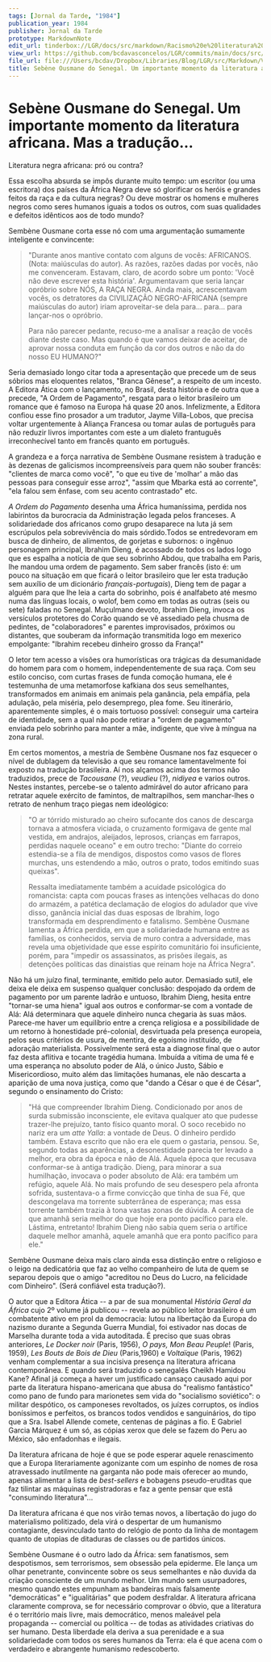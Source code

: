 ```yaml
---
tags: [Jornal da Tarde, "1984"]
publication_year: 1984
publisher: Jornal da Tarde
prototype: MarkdownNote
edit_url: tinderbox://LGR/docs/src/markdown/Racismo%20e%20literatura%20negra/Literatura%20Africana?view=outline+select=1658628308
view_url: https://github.com/bcdavasconcelos/LGR/commits/main/docs/src/markdown/racismo-e-literatura-negra/literatura-africana/seb-ne-ousmane-do-senegal-um-importante-momento-da.md
file_url: file:///Users/bcdav/Dropbox/Libraries/Blog/LGR/src/Markdown/Vol%201/Literatura%20Africana/Sebe%CC%80ne%20Ousmane%20do%20Senegal.%20Um%20importante%20momento%20da%20literatura%20africana.%20Mas%20a%20traduc%CC%A7a%CC%83o%5C....md
title: Sebène Ousmane do Senegal. Um importante momento da literatura africana. Mas a tradução\...
---
```


# Sebène Ousmane do Senegal. Um importante momento da literatura africana. Mas a tradução\...

Literatura negra africana: pró ou contra?

Essa escolha absurda se impôs durante muito tempo: um escritor (ou uma escritora) dos países da África Negra deve só glorificar os heróis e grandes feitos da raça e da cultura negras? Ou deve mostrar os homens e mulheres negros como seres humanos iguais a todos os outros, com suas qualidades e defeitos idênticos aos de todo mundo?

Sembène Ousmane corta esse nó com uma argumentação sumamente inteligente e convincente:

> "Durante anos mantive contato com alguns de vocês: AFRICANOS. (Nota: maiúsculas do autor). As razões, razões dadas por vocês, não me convenceram. Estavam, claro, de acordo sobre um ponto: 'Você não deve escrever esta história'. Argumentavam que seria lançar opróbrio sobre NÓS, A RAÇA NEGRA. Ainda mais, acrescentavam vocês, os detratores da CIVILIZAÇÃO NEGRO-AFRICANA (sempre maiúsculas do autor) iriam aproveitar-se dela para\... para\... para lançar-nos o opróbrio.
>
> Para não parecer pedante, recuso-me a analisar a reação de vocês diante deste caso. Mas quando é que vamos deixar de aceitar, de aprovar nossa conduta em função da cor dos outros e não da do nosso EU HUMANO?"

Seria demasiado longo citar toda a apresentação que precede um de seus sóbrios mas eloquentes relatos, "Branca Gênese", a respeito de um incesto. A Editora Ática com o lançamento, no Brasil, desta história e de outra que a precede, "A Ordem de Pagamento", resgata para o leitor brasileiro um romance que é famoso na Europa há quase 20 anos. Infelizmente, a Editora confiou esse fino prosador a um tradutor, Jayme Villa-Lobos, que precisa voltar urgentemente à Aliança Francesa ou tomar aulas de português para não reduzir livros importantes com este a um dialeto frantuguês irreconhecível tanto em francês quanto em português.

A grandeza e a força narrativa de Sembène Ousmane resistem à tradução e às dezenas de galicismos incompreensíveis para quem não souber francês: "clientes de marca como você", "o que eu tive de 'molhar' a mão das pessoas para conseguir esse arroz", "assim que Mbarka está ao corrente", "ela falou sem ênfase, com seu acento contrastado" etc.

*A Ordem do Pagamento* desenha uma África humaníssima, perdida nos labirintos da burocracia da Administração legada pelos franceses. A solidariedade dos africanos como grupo desaparece na luta já sem escrúpulos pela sobrevivência do mais sórdido.Todos se entredevoram em busca de dinheiro, de alimentos, de gorjetas e subornos: o ingênuo personagem principal, Ibrahim Dieng, é acossado de todos os lados logo que es espalha a notícia de que seu sobrinho Abdou, que trabalha em Paris, lhe mandou uma ordem de pagamento. Sem saber francês (isto é: um pouco na situação em que ficará o leitor brasileiro que ler esta tradução sem auxílio de um dicionário *français-portugais*), Dieng tem de pagar a alguém para que lhe leia a carta do sobrinho, pois é analfabeto até mesmo numa das línguas locais, o wolof, bem como em todas as outras (seis ou sete) faladas no Senegal. Muçulmano devoto, Ibrahim Dieng, invoca os versículos protetores do Corão quando se vê assediado pela chusma de pedintes, de "colaboradores" e parentes improvisados, próximos ou distantes, que souberam da informação transmitida logo em mexerico empolgante: "Ibrahim recebeu dinheiro grosso da França!"

O letor tem acesso a visões ora humorísticas ora trágicas da desumanidade do homem para com o homem, independentemente de sua raça. Com seu estilo conciso, com curtas frases de funda comoção humana, ele é testemunha de uma metamorfose kafkiana dos seus semelhantes, transformados em animais em animais pela ganância, pela empáfia, pela adulação, pela miséria, pelo desemprego, plea fome. Seu itinerário, aparentemente simples, é o mais tortuoso possível: conseguir uma carteira de identidade, sem a qual não pode retirar a "ordem de pagamento" enviada pelo sobrinho para manter a mãe, indigente, que vive à míngua na zona rural.

Em certos momentos, a mestria de Sembène Ousmane nos faz esquecer o nível de dublagem da televisão a que seu romance lamentavelmente foi exposto na tradução brasileira. Aí nos alçamos acima dos termos não traduzidos, prece de *Tacousane* (?), *veudieu* (?), *nidiyea* e varios outros. Nestes instantes, percebe-se o talento admirável do autor africano para retratar aquele exército de famintos, de maltrapilhos, sem manchar-lhes o retrato de nenhum traço piegas nem ideológico:

> "O ar tórrido misturado ao cheiro sufocante dos canos de descarga tornava a atmosfera viciada, o cruzamento formigava de gente mal vestida, em andrajos, aleijados, leprosos, crianças em farrapos, perdidas naquele oceano" e em outro trecho: "Diante do correio estendia-se a fila de mendigos, dispostos como vasos de flores murchas, uns estendendo a mão, outros o prato, todos emitindo suas queixas".
>
> Ressalta imediatamente também a acuidade psicológica do romancista: capta com poucas frases as intenções velhacas do dono do armazém, a patética declamação de elogios do adulador que vive disso, ganância inicial das duas esposas de Ibrahim, logo transformada em desprendimento e fatalismo. Sembène Ousmane lamenta a África perdida, em que a solidariedade humana entre as famílias, os conhecidos, servia de muro contra a adversidade, mas revela uma objetividade que esse espírito comunitário foi insuficiente, porém, para "impedir os assassinatos, as prisões ilegais, as detenções políticas das dinaistias que reinam hoje na África Negra".

Não há um juízo final, terminante, emitido pelo autor. Demasiado sutil, ele deixa ele deixa em suspenso qualquer conclusão: despojado da ordem de pagamento por um parente ladrão e untuoso, Ibrahim Dieng, hesita entre "tornar-se uma hiena" igual aos outros e conformar-se com a vontade de Alá: Alá determinara que aquele dinheiro nunca chegaria às suas mãos. Parece-me haver um equilíbrio entre a crença religiosa e a possibilidade de um retorno à honestidade pré-colonial, desvirtuada pela presença europeia, pelos seus critérios de usura, de mentira, de egoísmo instituído, de adoração materialista. Possivelmente será esta a diagnose final que o autor faz desta aflitiva e tocante tragédia humana. Imbuída a vítima de uma fé e uma esperança no absoluto poder de Alá, o único Justo, Sábio e Misericordioso, muito além das limitações humanas, ele não descarta a aparição de uma nova justiça, como que "dando a César o que é de César", segundo o ensinamento do Cristo:

> "Há que compreender Ibrahim Dieng. Condicionado por anos de surda submissão inconsciente, ele evitava qualquer ato que pudesse trazer-lhe prejuízo, tanto físico quanto moral. O soco recebido no nariz era um *atte Yalla*: a vontade de Deus. O dinheiro perdido também. Estava escrito que não era ele quem o gastaria, pensou. Se, segundo todas as aparências, a desonestidade parecia ter levado a melhor, era obra da época e não de Alá. Aquela época que recusava conformar-se à antiga tradição. Dieng, para minorar a sua humilhação, invocava o poder absoluto de Alá: era também um refúgio, aquele Alá. No mais profundo de seu desespero pela afronta sofrida, sustentava-o a firme convicção que tinha de sua Fé, que descongelava ma torrente subterrânea de esperança; mas essa torrente também trazia à tona vastas zonas de dúvida. A certeza de que amanhã seria melhor do que hoje era ponto pacífico para ele. Lástima, entretanto! Ibrahim Dieng não sabia quem seria o artífice daquele melhor amanhã, aquele amanhã que era ponto pacífico para ele."

Sembène Ousmane deixa mais claro ainda essa distinção entre o religioso e o leigo na dedicatória que faz ao velho companheiro de luta de quem se separou depois que o amigo "acreditou no Deus do Lucro, na felicidade com Dinheiro". (Será confiável esta tradução?).

O autor que a Editora Ática -- a par de sua monumental *História Geral da África* cujo 2º volume já publicou -- revela ao público leitor brasileiro é um combatente ativo em prol da democracia: lutou na libertação da Europa do nazismo durante a Segunda Guerra Mundial, foi estivador nas docas de Marselha durante toda a vida autoditada. É preciso que suas obras anteriores, *Le Docker noir* (Paris, 1956), *O pays, Mon Beau Peuple*! (Paris, 1959), *Les Bouts de Bois de Dieu* (Paris,1960) e *Voltaïque* (Paris, 1962) venham complementar a sua incisiva presença na literatura africana contemporânea. E quando será traduzido o senegalês Cheikh Hamidou Kane? Afinal já começa a haver um justificado cansaço causado aqui por parte da literatura hispano-americana que abusa do "realismo fantástico" como pano de fundo para marionetes sem vida do "socialismo soviético": o militar despótico, os camponeses revoltados, os juízes corruptos, os índios boníssimos e perfeitos, os brancos todos vendidos e sanguinários, do tipo que a Sra. Isabel Allende comete, centenas de páginas a fio. E Gabriel Garcia Márquez é um só, as cópias xerox que dele se fazem do Peru ao México, são enfadonhas e ilegais.

Da literatura africana de hoje é que se pode esperar aquele renascimento que a Europa literariamente agonizante com um espinho de nomes de rosa atravessado inutilmente na garganta não pode mais oferecer ao mundo, apenas alimentar a lista de *best-sellers* e bobagens pseudo-eruditas que faz tilintar as máquinas registradoras e faz a gente pensar que está "consumindo literatura"\...

Da literatura africana é que nos virão temas novos, a libertação do jugo do materialismo politizado, dela virá o despertar de um humanismo contagiante, desvinculado tanto do relógio de ponto da linha de montagem quanto de utopias de ditaduras de classes ou de partidos únicos.

Sembène Ousmane é o outro lado da África: sem fanatismos, sem despotismos, sem terrorismos, sem obsessão pela epiderme. Ele lança um olhar penetrante, convincente sobre os seus semelhantes e não duvida da criação consciente de um mundo melhor. Um mundo sem usurpadores, mesmo quando estes empunham as bandeiras mais falsamente "democráticas" e "igualitárias" que podem desfraldar. A literatura africana claramente comprova, se for necessário comprovar o óbvio, que a literatura é o território mais livre, mais democrático, menos maleável pela propaganda -- comercial ou política -- de todas as atividades criativas do ser humano. Desta liberdade ela deriva a sua perenidade e a sua solidariedade com todos os seres humanos da Terra: ela é que acena com o verdadeiro e abrangente humanismo redescoberto.

